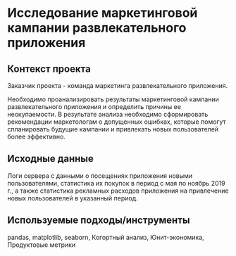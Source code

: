 # Исследование маркетинговой кампании развлекательного приложения

## Контекст проекта
Заказчик проекта - команда маркетинга развлекательного приложения.

Необходимо проанализировать результаты маркетинговой кампании развлекательного приложения и определить причины ее неокупаемости. В результате анализа необходимо сформировать рекомендации маркетологам о допущенных ошибках, которые помогут спланировать будущие кампании и привлекать новых пользователей более эффективно.

## Исходные данные
Логи сервера с данными о посещениях приложения новыми пользователями, статистика их покупок в период с мая по ноябрь 2019 г., а также статистика рекламных расходов приложения на привлечение новых пользователей в указанный период.

## Используемые подходы/инструменты
pandas, matplotlib, seaborn, Когортный анализ, Юнит-экономика, Продуктовые метрики
